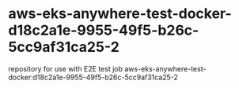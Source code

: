 # aws-eks-anywhere-test-docker-d18c2a1e-9955-49f5-b26c-5cc9af31ca25-2
repository for use with E2E test job aws-eks-anywhere-test-docker:d18c2a1e-9955-49f5-b26c-5cc9af31ca25-2
